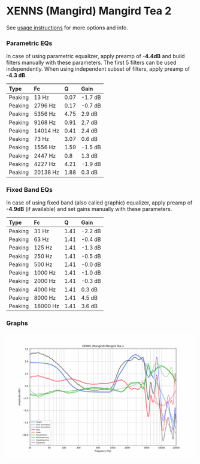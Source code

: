 # XENNS (Mangird) Mangird Tea 2
See [usage instructions](https://github.com/jaakkopasanen/AutoEq#usage) for more options and info.

### Parametric EQs
In case of using parametric equalizer, apply preamp of **-4.4dB** and build filters manually
with these parameters. The first 5 filters can be used independently.
When using independent subset of filters, apply preamp of **-4.3 dB**.

| Type    | Fc       |    Q | Gain    |
|:--------|:---------|:-----|:--------|
| Peaking | 13 Hz    | 0.07 | -1.7 dB |
| Peaking | 2796 Hz  | 0.17 | -0.7 dB |
| Peaking | 5356 Hz  | 4.75 | 2.9 dB  |
| Peaking | 9168 Hz  | 0.91 | 2.7 dB  |
| Peaking | 14014 Hz | 0.41 | 2.4 dB  |
| Peaking | 73 Hz    | 3.07 | 0.6 dB  |
| Peaking | 1556 Hz  | 1.59 | -1.5 dB |
| Peaking | 2447 Hz  | 0.8  | 1.3 dB  |
| Peaking | 4227 Hz  | 4.21 | -1.9 dB |
| Peaking | 20138 Hz | 1.88 | 0.3 dB  |

### Fixed Band EQs
In case of using fixed band (also called graphic) equalizer, apply preamp of **-4.9dB**
(if available) and set gains manually with these parameters.

| Type    | Fc       |    Q | Gain    |
|:--------|:---------|:-----|:--------|
| Peaking | 31 Hz    | 1.41 | -2.2 dB |
| Peaking | 63 Hz    | 1.41 | -0.4 dB |
| Peaking | 125 Hz   | 1.41 | -1.3 dB |
| Peaking | 250 Hz   | 1.41 | -0.5 dB |
| Peaking | 500 Hz   | 1.41 | -0.0 dB |
| Peaking | 1000 Hz  | 1.41 | -1.0 dB |
| Peaking | 2000 Hz  | 1.41 | -0.3 dB |
| Peaking | 4000 Hz  | 1.41 | 0.3 dB  |
| Peaking | 8000 Hz  | 1.41 | 4.5 dB  |
| Peaking | 16000 Hz | 1.41 | 3.6 dB  |

### Graphs
![](./XENNS%20(Mangird)%20Mangird%20Tea%202.png)